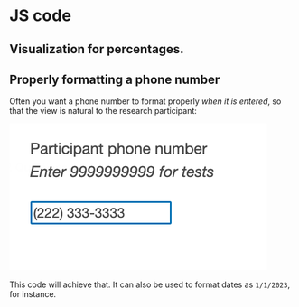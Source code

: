 # JS code

## Visualization for percentages.

## Properly formatting a phone number
Often you want a phone number to format properly *when it is entered*, so
that the view is natural to the research participant:

![](/q-js/screenshots-for-readme/phone-number.png "Phone")

This code will achieve that. It can also be used to format dates as
`1/1/2023`, for instance. 

## 

